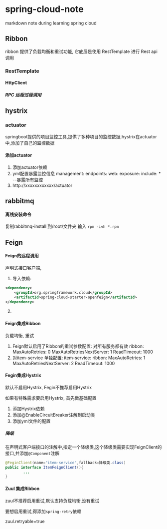 # spring-cloud-note



markdown note during learning spring cloud


## Ribbon
ribbon 提供了负载均衡和重试功能, 它底层是使用 RestTemplate 进行 Rest api 调用
### RestTemplate

#### HttpClient
##### RPC 远程过程调用 

## hystrix 

### actuator
springboot提供的项目监控工具,提供了多种项目的监控数据,hystrix在actuator中,添加了自己的监控数据
#### 添加actuator
1. 添加actuator依赖
2. yml配置暴露监控信息
    management:
    	endpoints:
    		web:
    			exposure:
    				include:	* --暴露所有监控
3. http://xxxxxxxxxxxx/actuator



## rabbitmq
#### 离线安装命令
复制rabbitmq-install 到/root/文件夹 输入
`rpm -ivh *.rpm`

## Feign
#### Feign的远程调用

声明式接口客户端,

1. 导入依赖:
```xml
<dependency>
    <groupId>org.springframework.cloud</groupId>
    <artifactId>spring-cloud-starter-openfeign</artifactId>
</dependency>
```
2. 

#### Feign集成Ribbon
负载均衡, 重试
1. Feign默认启用了Ribbon的重试参数配置: 对所有服务都有效
	ribbon:
		MaxAutoRetries:	0
		MaxAutoRetriesNextServer:	1
		ReadTimeout:	1000
2. 对item-service 单独配置:
	item-service:
		ribbon:
			MaxAutoRetries:	1
			MaxAutoRetriesNextServer:	2
			ReadTimeout:	1000
#### Fegin集成Hystrix
默认不启用Hystrix, Fegin不推荐启用Hystrix

如果有特殊需求要启用Hystrix, 首先做基础配置
1. 添加Hystrix依赖
2. 添加@EnableCircuitBreaker注解到启动类
3. 添加yml文件的配置

##### 降级
在声明式客户端接口的注解中,指定一个降级类,这个降级类需要实现FeignClient的接口,并添加`@Component`注解
```java
@FeginClient(name="item-service",fallback=降级类.class)
public interface ItemFeignClient(){
		...
}
```

#### Zuul 集成Ribbon

zuul不推荐启用重试,默认支持负载均衡,没有重试

要想启用重试,得添加`spring-retry`依赖

zuul.retryable=true











